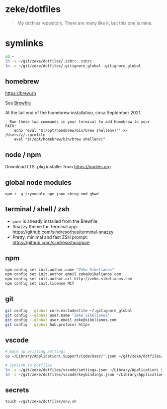 # zeke/dotfiles

> My dotfiles repository. There are many like it, but this one is mine.

# symlinks

```sh
cd ~
ln -s ~/git/zeke/dotfiles/.zshrc .zshrc
ln -s ~/git/zeke/dotfiles/.gitignore_global .gitignore_global
```

## homebrew

https://brew.sh

See [Brewfile](Brewfile)

At the tail end of the homebrew installation, circa September 2021:

```
- Run these two commands in your terminal to add Homebrew to your PATH:
    echo 'eval "$(/opt/homebrew/bin/brew shellenv)"' >> /Users/z/.zprofile
    eval "$(/opt/homebrew/bin/brew shellenv)"
```

## node / npm

Download LTS .pkg installer from https://nodejs.org

## global node modules

```
npm i -g trymodule npe json shrug vmd ghwd
```

## terminal / shell / zsh

- `pure` is already installed from the Brewfile
- Snazzy theme for Terminal.app: https://github.com/sindresorhus/terminal-snazzy
- Pretty, minimal and fast ZSH prompt: https://github.com/sindresorhus/pure

## npm

```sh
npm config set init.author.name "Zeke Sikelianos"
npm config set init.author.email zeke@sikelianos.com
npm config set init.author.url http://zeke.sikelianos.com
npm config set init.license MIT
```

## git

```sh
git config --global core.excludesfile ~/.gitignore_global
git config --global user.name "Zeke Sikelianos"
git config --global user.email zeke@sikelianos.com
git config --global hub.protocol https
```

## vscode

```sh
# Back up existing settings
cp ~/Library/Application\ Support/Code/User/*.json ~/git/zeke/dotfiles/vscode/

# Symlink to dotfiles
ln -s ~/git/zeke/dotfiles/vscode/settings.json ~/Library/Application\ Support/Code/User/settings.json
ln -s ~/git/zeke/dotfiles/vscode/keybindings.json ~/Library/Application\ Support/Code/User/keybindings.json
```

## secrets

```
touch ~/git/zeke/dotfiles/env.sh
```